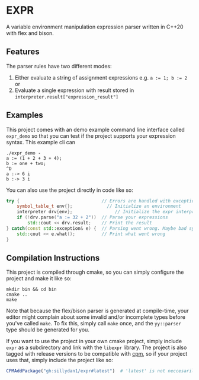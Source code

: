 # EXPR
A variable environment manipulation expression parser written in C++20 with flex and bison.

## Features
The parser rules have two different modes:
 1. Either evaluate a string of assignment expressions e.g. `a := 1; b := 2` or
 2. Evaluate a single expression with result stored in `interpreter.result["expression_result"]`

## Examples
This project comes with an demo example command line interface called `expr_demo` so that you
can test if the project supports your expression syntax. This example cli can 
```
./expr_demo -
a := (1 + 2 + 3 + 4);
b := one + two;
^D
a :-> 6 i
b :-> 3 i
```

You can also use the project directly in code like so: 
```c++
try {                               // Errors are handled with exceptions
    symbol_table_t env{};             // Initialize an environment
    interpreter drv{env};                // Initialize the expr interpreter with the environment
    if (!drv.parse("a := 32 + 2"))  // Parse your expressions
        std::cout << drv.result;    // Print the result
} catch(const std::exception& e) {  // Parsing went wrong. Maybe bad syntax, type error or identifier not in environment
    std::cout << e.what();          // Print what went wrong
}
```

## Compilation Instructions
This project is compiled through cmake, so you can simply configure the project and make it like so:
```shell
mkdir bin && cd bin
cmake ..
make
```
Note that because the flex/bison parser is generated at compile-time, your editor might complain about some invalid
and/or incomplete types before you've called `make`. To fix this, simply call `make` once, and the `yy::parser` type should
be generated for you.

If you want to use the project in your own cmake project, simply include `expr` as a subdirectory and link
with the `libexpr` library. The project is also tagged with release versions to be compatible with [cpm](https://github.com/cpm-cmake/CPM.cmake), 
so if your project uses that, simply include the project like so:
```cmake
CPMAddPackage("gh:sillydan1/expr#latest")  # 'latest' is not neccesarily stable, check releases for stable tags
```
